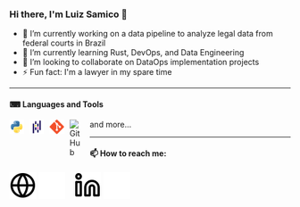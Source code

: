 ### Hi there, I'm Luiz Samico 👋

- 🔭 I’m currently working on a data pipeline to analyze legal data from federal courts in Brazil
- 🌱 I’m currently learning Rust, DevOps, and Data Engineering
- 👯 I’m looking to collaborate on DataOps implementation projects
- ⚡ Fun fact: I'm a lawyer in my spare time

---

#### ⌨ Languages and Tools
<img align="left" alt="Python" width="26px" src="https://raw.githubusercontent.com/devicons/devicon/1119b9f84c0290e0f0b38982099a2bd027a48bf1/icons/python/python-original.svg" style="padding-right:10px;" />
<img align="left" alt="Pandas" width="26px" src="https://raw.githubusercontent.com/devicons/devicon/1119b9f84c0290e0f0b38982099a2bd027a48bf1/icons/pandas/pandas-original.svg" style="padding-right:10px;" />
<img align="left" alt="Git" width="26px" src="https://raw.githubusercontent.com/devicons/devicon/1119b9f84c0290e0f0b38982099a2bd027a48bf1/icons/git/git-original.svg" style="padding-right:10px;" />
<img align="left" alt="GitHub" width="26px" src="https://user-images.githubusercontent.com/3369400/139447912-e0f43f33-6d9f-45f8-be46-2df5bbc91289.png" style="padding-right:10px;" />
and more...


<br/>

---

#### 📫 How to reach me:
[![website](./img/globe-light.svg)](https://samicoluiz.github.io#gh-light-mode-only)
[![website](./img/globe-dark.svg)](https://samicoluiz.github.io#gh-dark-mode-only)
&nbsp;&nbsp;
[![website](./img/linkedin-light.svg)](https://linkedin.com/in/luiz-samico#gh-light-mode-only)
[![website](./img/linkedin-dark.svg)](https://linkedin.com/in/luiz-samico#gh-dark-mode-only)
&nbsp;&nbsp;


